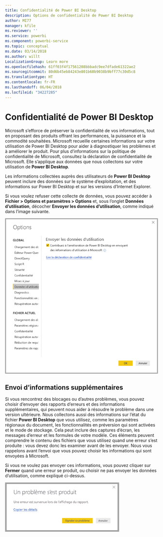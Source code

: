```yaml
---
title: Confidentialité de Power BI Desktop
description: Options de confidentialité de Power BI Desktop
author: MI77
manager: kfile
ms.reviewer: ''
ms.service: powerbi
ms.component: powerbi-service
ms.topic: conceptual
ms.date: 03/14/2018
ms.author: willt
LocalizationGroup: Learn more
ms.openlocfilehash: 61ff03f4f17561208bbbadc9ee7dfade61322ae2
ms.sourcegitcommit: 80d6b45eb84243e801b60b9038b9bff77c30d5c8
ms.translationtype: HT
ms.contentlocale: fr-FR
ms.lasthandoff: 06/04/2018
ms.locfileid: "34227285"
---
```

# <a name="power-bi-desktop-privacy"></a>Confidentialité de Power BI Desktop

Microsoft s’efforce de préserver la confidentialité de vos informations, tout en proposant des produits offrant les performances, la puissance et la commodité souhaitées. Microsoft recueille certaines informations sur votre utilisation de Power BI Desktop pour aider à diagnostiquer les problèmes et à améliorer le produit. Pour plus d’informations sur la politique de confidentialité de Microsoft, consultez la déclaration de confidentialité de Microsoft. Elle s’applique aux données que nous collectons sur votre utilisation de **Power BI Desktop**.
 
Les informations collectées auprès des utilisateurs de **Power BI Desktop** peuvent inclure des données sur le système d’exploitation, et des informations sur Power BI Desktop et sur les versions d’Internet Explorer. 
 
Si vous voulez refuser cette collecte de données, vous pouvez accéder à **Fichier > Options et paramètres > Options** et, sous l’onglet **Données d’utilisation**, décocher **Envoyer les données d’utilisation**, comme indiqué dans l’image suivante.

![Paramètres des options pour Envoyer les données d’utilisation](media/desktop-privacy/privacy_01.png)

## <a name="sending-additional-information"></a>Envoi d’informations supplémentaires

Si vous rencontrez des blocages ou d’autres problèmes, vous pouvez choisir d’envoyer des rapports d’erreurs et des informations supplémentaires, qui peuvent nous aider à résoudre le problème dans une version ultérieure. Nous collectons aussi des informations sur l’état du fichier **Power BI Desktop** que vous utilisez, comme les paramètres régionaux du document, les fonctionnalités en préversion qui sont activées et le mode de stockage. Cela peut inclure des captures d’écran, les messages d’erreur et les formules de votre modèle. Ces éléments peuvent comprendre le contenu des fichiers que vous utilisez quand une erreur s’est produite : vous devez donc les examiner avant de les envoyer. Nous vous rappelons avant l’envoi que vous pouvez choisir les informations qui sont envoyées à Microsoft.  
 
Si vous ne voulez pas envoyer ces informations, vous pouvez cliquer sur **Fermer** quand une erreur se produit, ou choisir ne pas envoyer les données d’utilisation, comme expliqué ci-dessus. 

![Boîte de dialogue Blocage](media/desktop-privacy/privacy_02.png)
